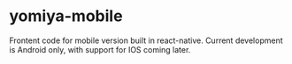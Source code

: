 # yomiya-mobile

Frontent code for mobile version built in react-native. Current development is Android only, with support for IOS coming later.